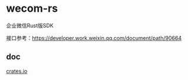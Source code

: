 # wecom-rs
企业微信Rust版SDK

接口参考：https://developer.work.weixin.qq.com/document/path/90664

## doc
[crates.io](https://crates.io/crates/wecom)